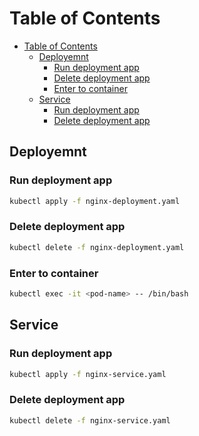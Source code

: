 # Table of Contents
- [Table of Contents](#table-of-contents)
  - [Deployemnt](#deployemnt)
    - [Run deployment app](#run-deployment-app)
    - [Delete deployment app](#delete-deployment-app)
    - [Enter to container](#enter-to-container)
  - [Service](#service)
    - [Run deployment app](#run-deployment-app-1)
    - [Delete deployment app](#delete-deployment-app-1)

## Deployemnt
### Run deployment app
```bash
kubectl apply -f nginx-deployment.yaml
```

### Delete deployment app
```bash
kubectl delete -f nginx-deployment.yaml
```

### Enter to container
```bash
kubectl exec -it <pod-name> -- /bin/bash
```

## Service
### Run deployment app
```bash
kubectl apply -f nginx-service.yaml
```

### Delete deployment app
```bash
kubectl delete -f nginx-service.yaml
```